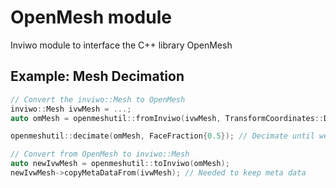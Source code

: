 # OpenMesh module

Inviwo module to interface the C++ library OpenMesh

## Example: Mesh Decimation
```c++
// Convert the inviwo::Mesh to OpenMesh
inviwo::Mesh ivwMesh = ...;
auto omMesh = openmeshutil::fromInviwo(ivwMesh, TransformCoordinates::DataToWorld); 

openmeshutil::decimate(omMesh, FaceFraction{0.5}); // Decimate until we have 50% faces

// Convert from OpenMesh to inviwo::Mesh
auto newIvwMesh = openmeshutil::toInviwo(omMesh); 
newIvwMesh->copyMetaDataFrom(ivwMesh); // Needed to keep meta data
```